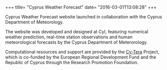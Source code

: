 +++
title=  "Cyprus Weather Forecast"
date=   "2016-03-01T13:08:28"
+++

Cyprus Weather Forecast website launched in collaboration with the Cyprus Department of Meteorology.

The website was developed and designed at CyI, featuring numerical weather prediction, real-time station observations and human meteorological forecasts by the Cyprus Department of Meterorology.

Computational resources and support are provided by the [Cy-Tera](https://hpcf.cyi.ac.cy/index.html) Project, which is co-funded by the European Regional Development Fund and the Republic of Cyprus through the Research Promotion Foundation.

